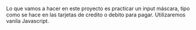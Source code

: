 Lo que vamos a hacer en este proyecto es practicar un input máscara, tipo como se hace en las tarjetas de credito o debito para pagar. 
Utilizaremos vanila Javascript. 


